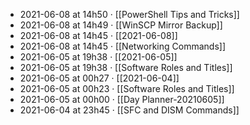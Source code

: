 - 2021-06-08 at 14h50 · [[PowerShell Tips and Tricks]]
- 2021-06-08 at 14h49 · [[WinSCP Mirror Backup]]
- 2021-06-08 at 14h45 · [[2021-06-08]]
- 2021-06-08 at 14h45 · [[Networking Commands]]
- 2021-06-05 at 19h38 · [[2021-06-05]]
- 2021-06-05 at 19h38 · [[Software Roles and Titles]]
- 2021-06-05 at 00h27 · [[2021-06-04]]
- 2021-06-05 at 00h23 · [[Software Roles and Titles]]
- 2021-06-05 at 00h00 · [[Day Planner-20210605]]
- 2021-06-04 at 23h45 · [[SFC and DISM Commands]]
